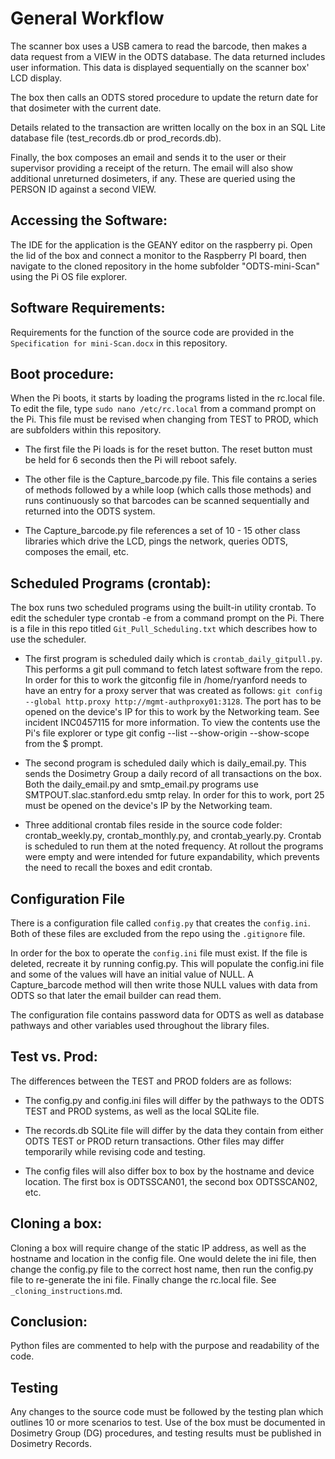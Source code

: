 # General Workflow

The scanner box uses a USB camera to read the barcode, then makes a data request from a VIEW in the ODTS database.
The data returned includes user information.  This data is displayed sequentially on the scanner box' LCD display.

The box then calls an ODTS stored procedure to update the return date for that dosimeter with the current date.

Details related to the transaction are written locally on the box in an SQL Lite database file (test_records.db or prod_records.db).

Finally, the box composes an email and sends it to the user or their supervisor providing a receipt of the return.
The email will also show additional unreturned dosimeters, if any.  These are queried using the PERSON ID against a second VIEW.

## Accessing the Software: 
The IDE for the application is the GEANY editor on the raspberry pi.  Open the lid of the box and connect a monitor to the Raspberry PI board, then navigate to the cloned repository in the home subfolder "ODTS-mini-Scan" using the Pi OS file explorer.

## Software Requirements:
Requirements for the function of the source code are provided in the `Specification for mini-Scan.docx` in this repository.

## Boot procedure:
When the Pi boots, it starts by loading the programs listed in the rc.local file.  To edit the file, type `sudo nano /etc/rc.local` from a command prompt on the Pi.  This file must be revised when changing from TEST to PROD, which are subfolders within this repository.

* The first file the Pi loads is for the reset button.  The reset button must be held for 6 seconds then the Pi will reboot safely.

* The other file is the Capture_barcode.py file.  This file contains a series of methods followed by a while loop (which calls those methods) 
and runs continuously so that barcodes can be scanned sequentially and returned into the ODTS system.

* The Capture_barcode.py file references a set of 10 - 15 other class libraries which drive the LCD, pings the network, queries ODTS, composes the email, etc.

## Scheduled Programs (crontab):
The box runs two scheduled programs using the built-in utility crontab.  To edit the scheduler type crontab -e from a command prompt on the Pi.  There is a file in this repo titled `Git_Pull_Scheduling.txt` which describes how to use the scheduler.

* The first program is scheduled daily which is `crontab_daily_gitpull.py`.  This performs a git pull command to fetch latest software from the repo.  In order for this to work the gitconfig file in /home/ryanford needs to have an entry for a proxy server that was created as follows: `git config --global http.proxy http://mgmt-authproxy01:3128`.  The port has to be opened on the device's IP for this to work by the Networking team.  See incident INC0457115 for more information. To view the contents use the Pi's file explorer or type git config --list --show-origin --show-scope from the $ prompt.

* The second program is scheduled daily which is daily_email.py.  This sends the Dosimetry Group a daily record of all transactions on the box.  Both the daily_email.py and smtp_email.py programs use SMTPOUT.slac.stanford.edu smtp relay.  In order for this to work, port 25 must be opened on the device's IP by the Networking team.

* Three additional crontab files reside in the source code folder:  crontab_weekly.py, crontab_monthly.py, and crontab_yearly.py.  Crontab is scheduled to run them at the noted frequency.  At rollout the programs were empty and were intended for future expandability, which prevents the need to recall the boxes and edit crontab.

## Configuration File
There is a configuration file called `config.py` that creates the `config.ini`.  Both of these files are excluded from the repo using the `.gitignore` file.

In order for the box to operate the `config.ini` file must exist.  If the file is deleted, recreate it by running config.py.  This will populate the config.ini file and some of the values will have an initial value of NULL.  A Capture_barcode method will then write those NULL values with data from ODTS so that later the email builder can read them.

The configuration file contains password data for ODTS as well as database pathways and other variables used throughout the library files.

## Test vs. Prod:
The differences between the TEST and PROD folders are as follows:
* The config.py and config.ini files will differ by the pathways to the ODTS TEST and PROD systems, as well as the local SQLite file.
* The records.db SQLite file will differ by the data they contain from either ODTS TEST or PROD return transactions.
Other files may differ temporarily while revising code and testing.

* The config files will also differ box to box by the hostname and device location.  The first box is ODTSSCAN01, the second box ODTSSCAN02, etc.

## Cloning a box:
Cloning a box will require change of the static IP address, as well as the hostname and location in the config file.  One would delete the ini file, then change the config.py file to the correct host name, then run the config.py file to re-generate the ini file. Finally change the rc.local file.  See `_cloning_instructions`.md.

## Conclusion:
Python files are commented to help with the purpose and readability of the code.

## Testing
Any changes to the source code must be followed by the testing plan which outlines 10 or more scenarios to test.  Use of the box must be
documented in Dosimetry Group (DG) procedures, and testing results must be published in Dosimetry Records.



